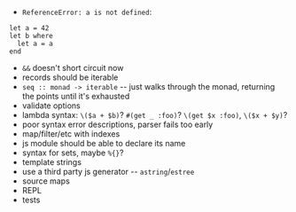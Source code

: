 - `ReferenceError: a is not defined`:
```
let a = 42
let b where
  let a = a
end
```
- `&&` doesn't short circuit now
- records should be iterable
- `seq :: monad -> iterable` -- just walks through the monad, returning the points until it's exhausted
- validate options
- lambda syntax: `\($a + $b)`? `#(get _ :foo)`? `\(get $x :foo)`, `\($x + $y)`?
- poor syntax error descriptions, parser fails too early
- map/filter/etc with indexes
- js module should be able to declare its name
- syntax for sets, maybe `%{}`?
- template strings
- use a third party js generator -- `astring`/`estree`
- source maps
- REPL
- tests
